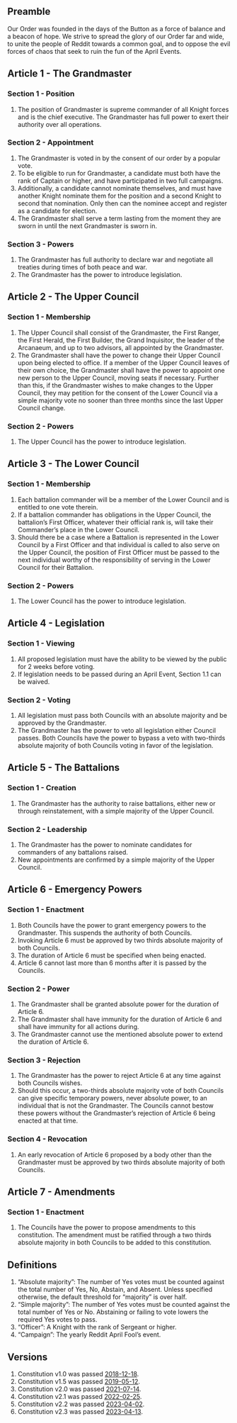 [Version: 2.5]: #

## Preamble

Our Order was founded in the days of the Button as a force of balance and a beacon of hope. We strive to spread the glory of our Order far and wide, to unite the people of Reddit towards a common goal, and to oppose the evil forces of chaos that seek to ruin the fun of the April Events.

## Article 1 - The Grandmaster

### Section 1 - Position
1. The position of Grandmaster is supreme commander of all Knight forces and is the chief executive. The Grandmaster has full power to exert their authority over all operations.

### Section 2 - Appointment
1. The Grandmaster is voted in by the consent of our order by a popular vote.
2. To be eligible to run for Grandmaster, a candidate must both have the rank of Captain or higher, and have participated in two full campaigns.
3. Additionally, a candidate cannot nominate themselves, and must have another Knight nominate them for the position and a second Knight to second that nomination. Only then can the nominee accept and register as a candidate for election.
3. The Grandmaster shall serve a term lasting from the moment they are sworn in until the next Grandmaster is sworn in.

### Section 3 - Powers
1. The Grandmaster has full authority to declare war and negotiate all treaties during times of both peace and war.
2. The Grandmaster has the power to introduce legislation.

## Article 2 - The Upper Council

### Section 1 - Membership
1. The Upper Council shall consist of the Grandmaster, the First Ranger, the First Herald, the First Builder, the Grand Inquisitor, the leader of the Arcanaeum, and up to two advisors, all appointed by the Grandmaster.
2. The Grandmaster shall have the power to change their Upper Council upon being elected to office. If a member of the Upper Council leaves of their own choice, the Grandmaster shall have the power to appoint one new person to the Upper Council, moving seats if necessary. Further than this, if the Grandmaster wishes to make changes to the Upper Council, they may petition for the consent of the Lower Council via a simple majority vote no sooner than three months since the last Upper Council change.

### Section 2 - Powers
1. The Upper Council has the power to introduce legislation.

## Article 3 - The Lower Council

### Section 1 - Membership
1. Each battalion commander will be a member of the Lower Council and is entitled to one vote therein.
2. If a battalion commander has obligations in the Upper Council, the battalion’s First Officer, whatever their official rank is, will take their Commander’s place in the Lower Council.
3. Should there be a case where a Battalion is represented in the Lower Council by a First Officer and that individual is called to also serve on the Upper Council, the position of First Officer must be passed to the next individual worthy of the responsibility of serving in the Lower Council for their Battalion.

### Section 2 - Powers
1. The Lower Council has the power to introduce legislation.

## Article 4 - Legislation

### Section 1 - Viewing
1. All proposed legislation must have the ability to be viewed by the public for 2 weeks before voting.
2. If legislation needs to be passed during an April Event, Section 1.1 can be waived.

### Section 2 - Voting
1. All legislation must pass both Councils with an absolute majority and be approved by the Grandmaster.
2. The Grandmaster has the power to veto all legislation either Council passes. Both Councils have the power to bypass a veto with two-thirds absolute majority of both Councils voting in favor of the legislation.

## Article 5 - The Battalions

### Section 1 - Creation
1. The Grandmaster has the authority to raise battalions, either new or through reinstatement, with a simple majority of the Upper Council.

### Section 2 - Leadership
1. The Grandmaster has the power to nominate candidates for commanders of any battalions raised.
2. New appointments are confirmed by a simple majority of the Upper Council.

## Article 6 - Emergency Powers

### Section 1 - Enactment
1. Both Councils have the power to grant emergency powers to the Grandmaster. This suspends the authority of both Councils.
2. Invoking Article 6 must be approved by two thirds absolute majority of both Councils.
3. The duration of Article 6 must be specified when being enacted.
4. Article 6 cannot last more than 6 months after it is passed by the Councils.

### Section 2 - Power
1. The Grandmaster shall be granted absolute power for the duration of Article 6.
2. The Grandmaster shall have immunity for the duration of Article 6 and shall have immunity for all actions during.
3. The Grandmaster cannot use the mentioned absolute power to extend the duration of Article 6.

### Section 3 - Rejection
1. The Grandmaster has the power to reject Article 6 at any time against both Councils wishes.
2. Should this occur, a two-thirds absolute majority vote of both Councils can give specific temporary powers, never absolute power, to an individual that is not the Grandmaster. The Councils cannot bestow these powers without the Grandmaster’s rejection of Article 6 being enacted at that time.

### Section 4 - Revocation
1. An early revocation of Article 6 proposed by a body other than the Grandmaster must be approved by two thirds absolute majority of both Councils.

## Article 7 - Amendments

### Section 1 - Enactment
1. The Councils have the power to propose amendments to this constitution. The amendment must be ratified through a two thirds absolute majority in both Councils to be added to this constitution.

## Definitions

1. “Absolute majority”: The number of Yes votes must be counted against the total number of Yes, No, Abstain, and Absent. Unless specified otherwise, the default threshold for “majority” is over half.
2. “Simple majority”: The number of Yes votes must be counted against the total number of Yes or No. Abstaining or failing to vote lowers the required Yes votes to pass.
3. “Officer”: A Knight with the rank of Sergeant or higher.
4. “Campaign”: The yearly Reddit April Fool’s event.

## Versions

1. Constitution v1.0 was passed [2018-12-18](/Laws/6-301%20Constitution.md).
2. Constitution v1.5 was passed [2019-05-12](/Laws/6-303%20Vindicator%20Maximus%20Act.md).
3. Constitution v2.0 was passed [2021-07-14](/Laws/7-301%20Constitutional%20Rearrangement%20Act.md).
4. Constitution v2.1 was passed [2022-02-25](/Laws/7-302%20Constitutional%20Revision%20Act.md).
5. Constitution v2.2 was passed [2023-04-02](/Laws/8-104%20Election%20Act.md).
6. Constitution v2.3 was passed [2023-04-13](/Laws/8-104%20Election%20Act.md).
